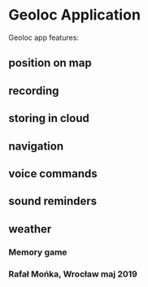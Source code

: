 # Geoloc Application #

Geoloc app features:
## position on map ##
## recording ##
## storing in cloud ##
## navigation ##
## voice commands ##
## sound reminders ##
## weather ##

### Memory game ###

### Rafał Mońka, Wrocław maj 2019 ###
